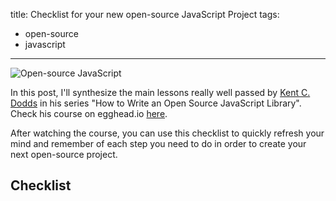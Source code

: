 title: Checklist for your new open-source JavaScript Project
tags:
  - open-source
  - javascript

---

![Open-source JavaScript](http://i.imgur.com/fIeyz2I.png)

In this post, I'll synthesize the main lessons really well passed by [Kent C. Dodds](https://twitter.com/kentcdodds) in his series "How to Write an Open Source JavaScript Library". Check his course on egghead.io [here](https://egghead.io/series/how-to-write-an-open-source-javascript-library). 

After watching the course, you can use this checklist to quickly refresh your mind and remember of each step you need to do in order to create your next open-source project.

## Checklist
